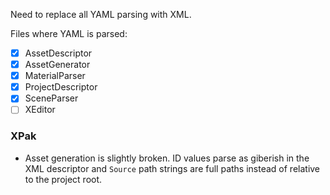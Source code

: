 Need to replace all YAML parsing with XML.

Files where YAML is parsed:

- [x] AssetDescriptor  
- [x] AssetGenerator  
- [x] MaterialParser  
- [x] ProjectDescriptor  
- [x] SceneParser  
- [ ] XEditor

### XPak

- Asset generation is slightly broken. ID values parse as giberish in the XML descriptor and `Source` path strings are full paths instead of relative to the project root.
